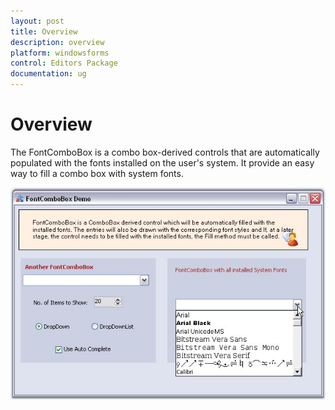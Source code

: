 ```yaml
---
layout: post
title: Overview
description: overview
platform: windowsforms
control: Editors Package
documentation: ug
---
```



# Overview

The FontComboBox is a combo box-derived controls that are automatically populated with the fonts installed on the user's system. It provide an easy way to fill a combo box with system fonts.

![](Overview_images/Overview_img582.jpeg) 



